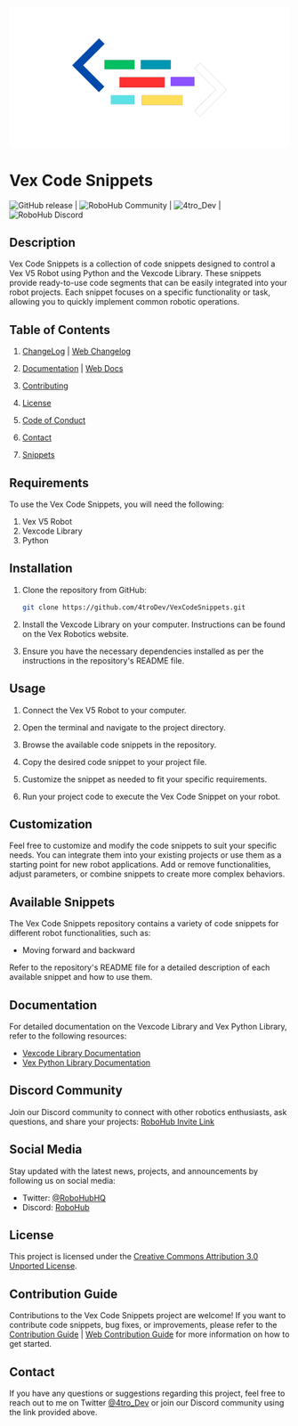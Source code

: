 <div align="center">
  <img src="assets/Vex_Code_Snippets_Logo.png" alt="Logo">
</div>

# Vex Code Snippets
    
![GitHub release](https://img.shields.io/github/v/release/4troDev/Vex-Code-Snippets?style=flat-square) | ![RoboHub Community](https://img.shields.io/twitter/follow/RoboHubQH?style=social) | ![4tro_Dev](https://img.shields.io/twitter/follow/4tro_Dev?style=social) | ![RoboHub Discord](https://img.shields.io/discord/1112098408270925876?style=flat-square)



## Description

Vex Code Snippets is a collection of code snippets designed to control a Vex V5 Robot using Python and the Vexcode Library. These snippets provide ready-to-use code segments that can be easily integrated into your robot projects. Each snippet focuses on a specific functionality or task, allowing you to quickly implement common robotic operations.


## Table of Contents
1. [ChangeLog](Docs/CHANGELOG.md) | [Web Changelog](https://github.com/4troDev/Vex-Code-Snippets/blob/main/docs/CHANGELOG.md)

2. [Documentation](Docs/Docs.md) | [Web Docs](https://github.com/4troDev/Vex-Code-Snippets/blob/main/docs/Docs.md)
3. [Contributing](Docs/CONTRIBUTING.md)
4. [License](Docs/LICENSE.md)
5. [Code of Conduct](Docs/CODE_OF_CONDUCT.md)
6. [Contact](#contact)
7. [Snippets](./docs/Snippets-Docs/)



## Requirements

To use the Vex Code Snippets, you will need the following:

1. Vex V5 Robot
2. Vexcode Library
3. Python

## Installation

1. Clone the repository from GitHub:

   ```bash
   git clone https://github.com/4troDev/VexCodeSnippets.git
   ```

2. Install the Vexcode Library on your computer. Instructions can be found on the Vex Robotics website.

3. Ensure you have the necessary dependencies installed as per the instructions in the repository's README file.

## Usage

1. Connect the Vex V5 Robot to your computer.

2. Open the terminal and navigate to the project directory.

3. Browse the available code snippets in the repository.

4. Copy the desired code snippet to your project file.

5. Customize the snippet as needed to fit your specific requirements.

6. Run your project code to execute the Vex Code Snippet on your robot.

## Customization

Feel free to customize and modify the code snippets to suit your specific needs. You can integrate them into your existing projects or use them as a starting point for new robot applications. Add or remove functionalities, adjust parameters, or combine snippets to create more complex behaviors.

## Available Snippets

The Vex Code Snippets repository contains a variety of code snippets for different robot functionalities, such as:

- Moving forward and backward


Refer to the repository's README file for a detailed description of each available snippet and how to use them.

## Documentation

For detailed documentation on the Vexcode Library and Vex Python Library, refer to the following resources:

- [Vexcode Library Documentation](https://kb.vex.com/hc/en-us/categories/360002333191-V5)
- [Vex Python Library Documentation](https://pypi.org/project/vex/)

## Discord Community

Join our Discord community to connect with other robotics enthusiasts, ask questions, and share your projects: [RoboHub Invite Link](https://discord.gg/kvrQSyRExj)

## Social Media

Stay updated with the latest news, projects, and announcements by following us on social media:

- Twitter: [@RoboHubHQ](https://twitter.com/RoboHubHQ)
- Discord: [RoboHub](https://discord.gg/kvrQSyRExj)


## License

This project is licensed under the [Creative Commons Attribution 3.0 Unported License](https://creativecommons.org/licenses/by/3.0/legalcode).

## Contribution Guide

Contributions to the Vex Code Snippets project are welcome! If you want to contribute code snippets, bug fixes, or improvements, please refer to the [Contribution Guide](Docs/CONTRIBUTING.md) | [Web Contribution Guide](https://github.com/4troDev/Vex-Code-Snippets/blob/main/docs/CONTRIBUTING.md) for more information on how to get started.
## Contact

If you have any questions or suggestions regarding this project, feel free to reach out to me on Twitter [@4tro_Dev](https://twitter.com/4tro_Dev) or join our Discord community using the link provided above.

